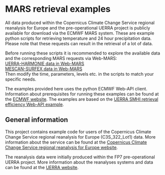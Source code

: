 # MARS retrieval examples
All data produced within the Copernicus Climate Change Service regional reanalysis for Europe and the pre-operational UERRA project is publicly available for download via the ECMWF MARS system. These are example python scripts for retrieving temperature and 24 hour precipitation data. Please note that these requests can result in the retrieval of a lot of data.

Before running these scripts it is recommended to explore the available data and the corresponding MARS requests via Web-MARS:<br />
[UERRA-HARMONIE data in Web-MARS](http://apps.ecmwf.int/datasets/data/uerra/levtype=sfc/stream=oper/type=an/)<br />
[MESCAN-SURFEX data in Web-MARS](http://apps.ecmwf.int/datasets/data/uerra-mescan-surfex/levtype=sfc/stream=oper/type=an/)<br />
Then modify the time, parameters, levels etc. in the scripts to match your specific needs.

The examples provided here uses the python ECMWF Web-API client.
Information about prerequisites for running these examples can be found at the [ECMWF website](https://software.ecmwf.int/wiki/display/WEBAPI/Access+ECMWF+Public+Datasets).
The examples are based on the [UERRA SMHI retrieval efficiency Web-API example](https://software.ecmwf.int/wiki/display/WEBAPI/UERRA+SMHI+retrieval+efficiency).

## General information
This project contains example code for users of the Copernicus Climate Change Service regional reanalysis for Europe (C3S_322_Lot1) data.
More information about the service can be found at the [Copernicus Climate Change Service regional reanalysis for Europe website](https://climate.copernicus.eu/copernicus-climate-change-service-regional-reanalysis-europe).

The reanalysis data were initially produced within the FP7 pre-operational UERRA project.
More information about the reanalyses systems and data can be found at the [UERRA website](http://www.uerra.eu/).
